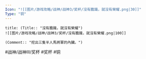 ```yaml
---
Icon: "![[图片/游戏攻略/战神/战神3/奖杯/沒有膽識，就沒有榮耀.png|30]]"
Type: "铜"
---
```

```ad-common-bronze-trophy
title: (Title:: "沒有膽識，就沒有榮耀")
![[图片/游戏攻略/战神/战神3/奖杯/沒有膽識，就沒有榮耀.png|100]]

(Comment:: "挖出三隻半人馬將軍的內臟。")
```

#战神/战神III/奖杯 #奖杯 #铜
